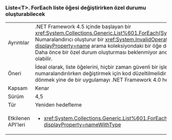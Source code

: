 ### <a name="listlttgtforeach-can-throw-exception-when-modifying-list-item"></a>Liste&lt;T&gt;. ForEach liste öğesi değiştirirken özel durumu oluşturabilecek

|   |   |
|---|---|
|Ayrıntılar|.NET Framework 4.5 içinde başlayan bir <xref:System.Collections.Generic.List%601.ForEach(System.Action{%600})> Numaralandırıcı oluşturur bir <xref:System.InvalidOperationException?displayProperty=name> arama koleksiyondaki bir öğe değiştirilirse özel durum. Daha önce bir özel durum oluşturması beklenmiyor ancak yarış koşulları neden olabilir.|
|Öneri|İdeal olarak, liste öğelerini, hiçbir zaman güvenli bir işlemi olduğundan numaralandırılırken değiştirmek için kod düzeltilmelidir. Önceki davranışa dönmek yine de bir uygulamayı .NET Framework 4.0 hedefleyebilir.|
|Kapsam|Kenar|
|Sürüm|4,5|
|Tür|Yeniden hedefleme|
|Etkilenen API'leri|<ul><li><xref:System.Collections.Generic.List%601.ForEach(System.Action{%600})?displayProperty=nameWithType></li></ul>|

